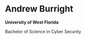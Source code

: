 <h1>Andrew Burright</h1>
  <b>University of West Florida</b>
    <p style="font-size:14px; ">Bachelor of Science in Cyber Security</p>
